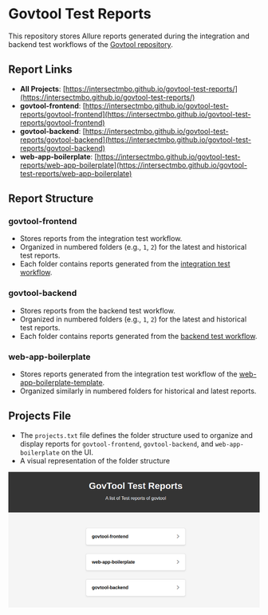 # Govtool Test Reports

This repository stores Allure reports generated during the integration and backend test workflows of the [Govtool repository](https://github.com/IntersectMBO/govtool).


## Report Links
- **All Projects**: [https://intersectmbo.github.io/govtool-test-reports/](https://intersectmbo.github.io/govtool-test-reports/)
- **govtool-frontend**: [https://intersectmbo.github.io/govtool-test-reports/govtool-frontend](https://intersectmbo.github.io/govtool-test-reports/govtool-frontend)
- **govtool-backend**: [https://intersectmbo.github.io/govtool-test-reports/govtool-backend](https://intersectmbo.github.io/govtool-test-reports/govtool-backend)
- **web-app-boilerplate**: [https://intersectmbo.github.io/govtool-test-reports/web-app-boilerplate](https://intersectmbo.github.io/govtool-test-reports/web-app-boilerplate)


## Report Structure

### govtool-frontend
- Stores reports from the integration test workflow.
- Organized in numbered folders (e.g., `1`, `2`) for the latest and historical test reports.
- Each folder contains reports generated from the [integration test workflow](https://github.com/IntersectMBO/govtool/blob/develop/.github/workflows/test_integration_playwright.yml).

### govtool-backend
- Stores reports from the backend test workflow.
- Organized in numbered folders (e.g., `1`, `2`) for the latest and historical test reports.
- Each folder contains reports generated from the [backend test workflow](https://github.com/IntersectMBO/govtool/blob/develop/.github/workflows/test_backend.yml).

### web-app-boilerplate
- Stores reports generated from the integration test workflow of the [web-app-boilerplate-template](https://github.com/IntersectMBO/web-app-boilerplate-template/blob/main/.github/workflows/test_integration_playwright.yml).
- Organized similarly in numbered folders for historical and latest reports.

## Projects File
- The `projects.txt` file defines the folder structure used to organize and display reports for `govtool-frontend`, `govtool-backend`, and `web-app-boilerplate` on the UI.
- A visual representation of the folder structure

![alt text](image.png)
